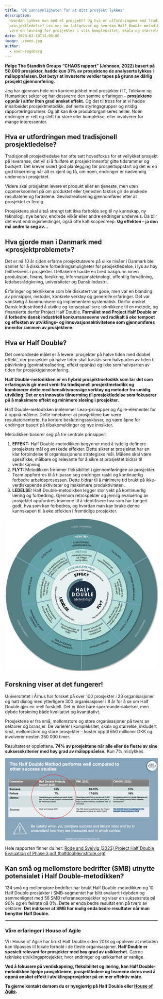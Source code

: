```yaml
---
title: 'Øk sannsynligheten for at ditt prosjekt lykkes'
description:
  Hvordan lykkes man med et prosjekt? Og hva er utfordringene med tradisjonell
  prosjektledelse? Les mer om fallgruver og hvordan Half Double-metodikken kan
  være en løsning for prosjekter i ulik kompleksitet, skala og størrelse,
date: 2023-02-18T14:00:00
image: ./even.jpg
author:
  - even-rogeberg
---
```


**Ifølge The Standish Groups “CHAOS rapport” (Johnson, 2022) basert på 50.000
prosjekter, hadde kun 31% av prosjektene de analyserte lykkes i måloppnåelsen.
Det betyr at investerte verdier tapes på grunn av dårlig prosjekt
gjennomføring.**

Jeg har gjennom hele min karriere jobbet med prosjekter i IT, Telekom og
Humanitær sektor og har dessverre den samme erfaringen – **prosjektene oppnår i
altfor liten grad ønsket effekt.** Og det til tross for at vi hadde innarbeidet
prosjektmetodikk, definerte styringsgrupper og nitidig rapporteringsrutiner. Og
alt kan ikke produktorganiseres heller. Noen endringer er rett og slett for
store eller komplekse, eller involverer for mange interessenter.

## Hva er utfordringen med tradisjonell prosjektledelse?

Tradisjonell prosjektledelse har ofte satt hovedfokus for et vellykket prosjekt
på leveranse, det vil si å fullføre et prosjekt innenfor gitte tidsrammer og
budsjett. Det krever svært god planlegging før prosjektoppstart og det er en god
tilnærming når alt er kjent og få, om noen, endringer er nødvendig underveis i
prosjektet.

Videre skal prosjektet levere et produkt eller en tjeneste, men uten
oppmerksomhet på om produktet eller tjenesten faktisk gir de ønskede resultatene
og fordelene. Gevinstrealisering gjennomføres etter at prosjektet er ferdig.

Prosjektene skal altså strengt tatt ikke forholde seg til ny kunnskap, ny
teknologi, nye behov, endrede vilkår eller andre endringer underveis. Da blir
det evnt endringsmeldinger, også ofte kalt scopecreep. **Og effekten – ja den må
andre ta seg av...**

## Hva gjorde man i Danmark med «prosjektproblemet»?

Det er nå 10 år siden erfarne prosjektutøvere på ulike nivåer i Danmark ble
samlet for å diskutere forbedringsmuligheter for prosjektledelse, i lys av høy
feilfrekvens i prosjekter. Deltakerne hadde en bred bakgrunn innen produksjon,
finans, forsikring, informasjonsteknologi, offentlig forvaltning,
ledelsesrådgivning, universiteter og Dansk Industri.

Erfaringer og teknikkene som ble diskutert var gode, men var en blanding av
prinsipper, metoder, konkrete verktøy og generelle erfaringer. Det var vanskelig
å kommunisere og implementere systematisk. Derfor ønsket Dansk Industrifond å
utvikle og konseptualisere teknikkene til en metode, og finansierte derfor
Project Half Double. **Formålet med Project Half Double er å forbedre dansk
industriell konkurranseevne ved radikalt å øke tempoet og effekten av
utviklings- og innovasjonsaktivitetene som gjennomføres innenfor rammen av
prosjektene.**

## Hva er Half Double?

Det overordnede målet er å levere 'prosjekter på halve tiden med dobbel effekt',
der prosjekter på halve tiden skal forstås som halvparten av tiden til
påvirkning (gevinstrealisering, effekt oppnås) og ikke som halvparten av tiden
for prosjektgjennomføring.

**Half Double-metodikken er en hybrid prosjektmetodikk som tar det som
erfaringsvis gir mest verdi fra tradisjonell prosjektmetodikk og kombinerer
dette med hensiktsmessige verktøy og metoder fra smidig utvikling. Det er en
innovativ tilnærming til prosjektledelse som fokuserer på å maksimere effekt og
minimere sløsing i prosjekter.**

Half Double-metodikken innlemmer Lean-prinsipper og Agile-elementer for å oppnå
målene. Dette innebærer at prosjektene bør være resultatorienterte, ha kortere
beslutningssykluser, og være åpne for endringer basert på tilbakemeldinger og
nye innsikter.

Metodikken baserer seg på tre sentrale prinsipper:

1. **EFFEKT:** Half Double-metodikken begynner med å tydelig definere
   prosjektets mål og ønskede effekter. Dette sikrer at prosjektet har en klar
   forbindelse til organisasjonens strategiske mål. Målene skal være spesifikke,
   målbare og relevante for å sikre at prosjektet bidrar til verdiskapning.
1. **FLYT:** Metodikken fremmer fleksibilitet i gjennomføringen av prosjekter.
   Team oppfordres til å tilpasse seg endringer raskt og kontinuerlig forbedre
   arbeidsprosessen. Dette bidrar til å minimere tid brukt på ikke-verdiskapende
   aktiviteter og maksimere produktiviteten.
1. **LEDELSE:** Half Double-metodikken legger stor vekt på kontinuerlig læring
   og forbedring. Gjennom retrospekter og jevnlig evaluering av prosjektet
   oppfordres teamene til å identifisere hva som har fungert godt, hva som kan
   forbedres, og hvordan man kan bruke denne kunnskapen til å øke effekten i
   fremtidige prosjekter.

![sirkel som illustrerer half double metodologien](./prosjektsirkel.png)

## Forskning viser at det fungerer!

Universitetet i Århus har forsket på over 100 prosjekter i 23 organisasjoner og
hatt dialog med ytterligere 300 organisasjoner i 8 år for å se om Half Double
gjør en reell forskjell. Det er ikke bare spørreundersøkelser, men dybde
forskning både kvalitativt og kvantitativt.

Prosjektene er fra små, mellomstore og store organisasjoner på tvers av sektorer
og bransjer. De varierer i kompleksitet, skala og størrelse, inkludert små,
mellomstore og store prosjekter – koster opptil 650 millioner DKK og involverer
nesten 350 000 timer.

Resultatet er oppløftene. **74% av prosjektene når alle eller de fleste av sine
suksesskriterier med høy grad av måloppnåelse.** Kun 7% mislykkes.

![illustrasjon som viser resultater fra en studie om bruk av half double metodologi](./halfdoublestudier.png)

Hele rapporten finner du her:
[Rode and Svejvig (2023) Project Half Double Evaluation of Phase 3.pdf (halfdoubleinstitute.org)](https://halfdoubleinstitute.org/sites/default/files/2023-06/Rode%20and%20Svejvig%20%282023%29%20Project%20Half%20Double%20Evaluation%20of%20Phase%203.pdf)

## Kan små og mellomstore bedrifter (SMB) utnytte potensialet i Half Double-metodikken?

134 små og mellomstore bedrifter har brukt Half Double-metodikken og 10 Half
Double prosjekter i SMB-segmentet har blitt evaluert i dybden og sammenlignet
med 58 SMB referanseprosjekter og viser en suksessrate på 90% og en feilrate på
0%. Dette er enda bedre resultat enn på tvers av sektorer. **Det indikerer at
SMB har mulig enda bedre resultater når man benytter Half Double.**

---

### Våre erfaringer i House of Agile

Vi i House of Agile har brukt Half Double siden 2018 og opplever at metoden kan
tilpasses til lokale forhold i de fleste organisasjoner. **Half Double er
spesielt relevant for prosjekter med høy grad av usikkerhet.** Gjerne tekniske
utviklingsprosjekter, hvor endringer og usikkerhet er vanlige.

**Ved å fokusere på verdiskapning, fleksibilitet og læring, kan Half
Double-metodikken hjelpe prosjekteiere, prosjektledere og teamene deres med å
oppnå ønsket effekt i utviklingsprosjekter på en mer effektiv måte.**

**Ta gjerne kontakt dersom du er nysgjerrig på Half Double eller [House of
Agile][hoa].**

[hoa]: https://www.house-of-agile.no/
